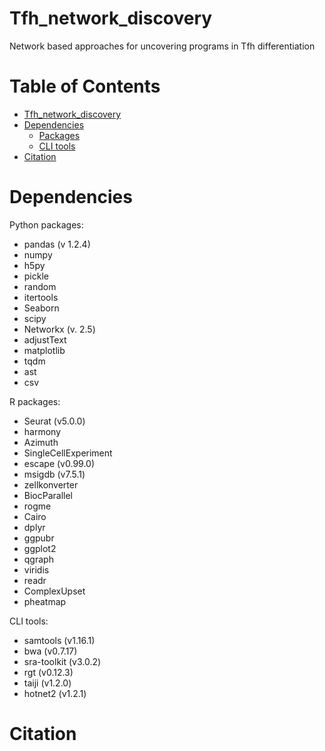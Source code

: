 # Tfh_network_discovery
Network based approaches for uncovering programs in Tfh differentiation


# Table of Contents
- [Tfh_network_discovery](#tfh_network_discovery)
- [Dependencies](#dependencies)
  - [Packages](#python-packages)
  - [CLI tools](#cli-tools)
- [Citation](#citation)


# Dependencies

Python packages:
- pandas (v 1.2.4)
- numpy
- h5py
- pickle
- random
- itertools
- Seaborn
- scipy
- Networkx (v. 2.5)
- adjustText
- matplotlib
- tqdm
- ast
- csv

R packages:
- Seurat (v5.0.0)
- harmony
- Azimuth
- SingleCellExperiment 
- escape (v0.99.0)
- msigdb (v7.5.1)
- zellkonverter
- BiocParallel
- rogme
- Cairo
- dplyr
- ggpubr
- ggplot2
- qgraph
- viridis
- readr
- ComplexUpset
- pheatmap

CLI tools:
- samtools (v1.16.1)
- bwa (v0.7.17)
- sra-toolkit (v3.0.2) 
- rgt (v0.12.3) 
- taiji (v1.2.0)
- hotnet2 (v1.2.1)

# Citation


